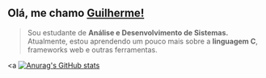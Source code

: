 ## Olá, me chamo <a href="https://github.com/uguisousa">Guilherme!</a>
<blockquote>
Sou estudante de <b>Análise e Desenvolvimento de Sistemas.</b> Atualmente, estou aprendendo um pouco mais sobre a <b>linguagem C</b>, frameworks web e outras ferramentas.
</blockquote>

<a  [![Anurag's GitHub stats](https://github-readme-stats.vercel.app/api?username=uguisousa)](https://github.com/anuraghazra/github-readme-stats)
</a>




